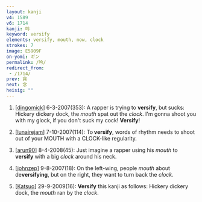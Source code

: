 ```yaml
---
layout: kanji
v4: 1589
v6: 1714
kanji: 吟
keyword: versify
elements: versify, mouth, now, clock
strokes: 7
image: E5909F
on-yomi: ギン
permalink: /吟/
redirect_from:
 - /1714/
prev: 貪
next: 念
heisig: ""
---
```


1) [<a href="http://kanji.koohii.com/profile/dingomick">dingomick</a>] 6-3-2007(353): A rapper is trying to <strong>versify</strong>, but sucks: Hickery dickery dock, the <em>mouth</em> spat out the <em>clock</em>. I&#039;m gonna shoot you with my glock, if you don&#039;t suck my cock! <strong>Versify</strong>!

2) [<a href="http://kanji.koohii.com/profile/lunairejam">lunairejam</a>] 7-10-2007(114): To<strong> versify</strong>, words of rhythm needs to shoot out of your MOUTH with a CLOCK-like regularity.

3) [<a href="http://kanji.koohii.com/profile/arun90">arun90</a>] 8-4-2008(45): Just imagine a rapper using his <em>mouth</em> to <strong>versify</strong> with a big <em>clock</em> around his neck.

4) [<a href="http://kanji.koohii.com/profile/johnzep">johnzep</a>] 9-8-2007(18): On the left-wing, people <em>mouth</em> about de<strong>versifying</strong>, but on the right, they want to turn back the <em>clock</em>.

5) [<a href="http://kanji.koohii.com/profile/Katsuo">Katsuo</a>] 29-9-2009(16): <strong>Versify</strong> this kanji as follows: Hickery dickery dock, the <em>mouth</em> ran by the <em>clock</em>.

